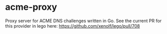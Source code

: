 # acme-proxy
Proxy server for ACME DNS challenges written in Go. See the current PR for this provider in lego here: https://github.com/xenolf/lego/pull/708
